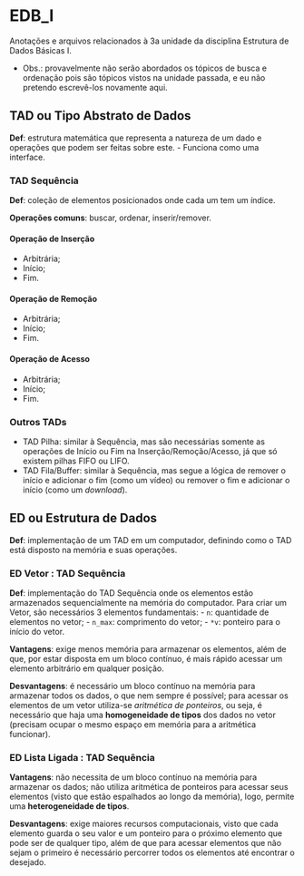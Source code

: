 # EDB_I

Anotações e arquivos relacionados à 3a unidade da disciplina Estrutura de Dados Básicas I.
- Obs.: provavelmente não serão abordados os tópicos de busca e ordenação pois são tópicos vistos na unidade passada, e eu não pretendo escrevê-los novamente aqui.

## TAD ou Tipo Abstrato de Dados
**Def**: estrutura matemática que representa a natureza de um dado e operações que podem ser feitas sobre este. 
    - Funciona como uma interface.

### TAD Sequência
**Def**: coleção de elementos posicionados onde cada um tem um índice. 

**Operações comuns**: buscar, ordenar, inserir/remover.

#### Operação de Inserção 
- Arbitrária;
- Início; 
- Fim. 

#### Operação de Remoção 
- Arbitrária;
- Início; 
- Fim. 

#### Operação de Acesso 
- Arbitrária;
- Início; 
- Fim. 

### Outros TADs
- TAD Pilha: similar à Sequência, mas são necessárias somente as operações de Início ou Fim na Inserção/Remoção/Acesso, já que só existem pilhas FIFO ou LIFO.
- TAD Fila/Buffer: similar à Sequência, mas segue a lógica de remover o início e adicionar o fim (como um vídeo) ou remover o fim e adicionar o início (como um *download*).
## ED ou Estrutura de Dados
**Def**: implementação de um TAD em um computador, definindo como o TAD está disposto na memória e suas operações.

### ED Vetor : TAD Sequência
**Def**: implementação do TAD Sequência onde os elementos estão armazenados sequencialmente na memória do computador. Para criar um Vetor, são necessários 3 elementos fundamentais: 
    - `n`: quantidade de elementos no vetor; 
    - `n_max`: comprimento do vetor; 
    - `*v`: ponteiro para o início do vetor.

**Vantagens**: exige menos memória para armazenar os elementos, além de que, por estar disposta em um bloco contínuo, é mais rápido acessar um elemento arbitrário em qualquer posição.

**Desvantagens**: é necessário um bloco contínuo na memória para armazenar todos os dados, o que nem sempre é possível; para acessar os elementos de um vetor utiliza-se *aritmética de ponteiros*, ou seja, é necessário que haja uma **homogeneidade de tipos** dos dados no vetor (precisam ocupar o mesmo espaço em memória para a aritmética funcionar).


### ED Lista Ligada : TAD Sequência 
**Vantagens**: não necessita de um bloco contínuo na memória para armazenar os dados; não utiliza aritmética de ponteiros para acessar seus elementos (visto que estão espalhados ao longo da memória), logo, permite uma **heterogeneidade de tipos**.

**Desvantagens**: exige maiores recursos computacionais, visto que cada elemento guarda o seu valor e um ponteiro para o próximo elemento que pode ser de qualquer tipo, além de que para acessar elementos que não sejam o primeiro é necessário percorrer todos os elementos até encontrar o desejado.
